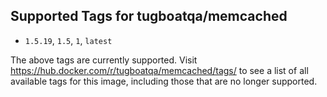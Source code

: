 ## Supported Tags for tugboatqa/memcached

* `1.5.19`, `1.5`, `1`, `latest`

The above tags are currently supported. Visit https://hub.docker.com/r/tugboatqa/memcached/tags/ to see a list of all available tags for this image, including those that are no longer supported.
